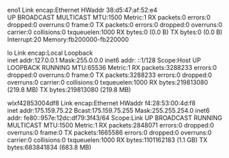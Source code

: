 eno1      Link encap:Ethernet  HWaddr 38:d5:47:af:52:e4  
          UP BROADCAST MULTICAST  MTU:1500  Metric:1
          RX packets:0 errors:0 dropped:0 overruns:0 frame:0
          TX packets:0 errors:0 dropped:0 overruns:0 carrier:0
          collisions:0 txqueuelen:1000 
          RX bytes:0 (0.0 B)  TX bytes:0 (0.0 B)
          Interrupt:20 Memory:fb200000-fb220000 

lo        Link encap:Local Loopback  
          inet addr:127.0.0.1  Mask:255.0.0.0
          inet6 addr: ::1/128 Scope:Host
          UP LOOPBACK RUNNING  MTU:65536  Metric:1
          RX packets:3288233 errors:0 dropped:0 overruns:0 frame:0
          TX packets:3288233 errors:0 dropped:0 overruns:0 carrier:0
          collisions:0 txqueuelen:1000 
          RX bytes:219813080 (219.8 MB)  TX bytes:219813080 (219.8 MB)

wlxf42853004df8 Link encap:Ethernet  HWaddr f4:28:53:00:4d:f8  
          inet addr:175.159.75.22  Bcast:175.159.75.255  Mask:255.255.254.0
          inet6 addr: fe80::957e:12dc:df79:3f43/64 Scope:Link
          UP BROADCAST RUNNING MULTICAST  MTU:1500  Metric:1
          RX packets:2848071 errors:0 dropped:0 overruns:0 frame:0
          TX packets:1665586 errors:0 dropped:0 overruns:0 carrier:0
          collisions:0 txqueuelen:1000 
          RX bytes:1101162183 (1.1 GB)  TX bytes:683841834 (683.8 MB)


